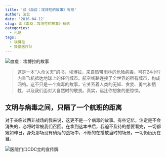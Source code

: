 ```yaml
---
title: '读《血疫：埃博拉的故事》有感'
author: 波比
date: '2016-04-12'
slug: 读《血疫：埃博拉的故事》有感
categories:
  - 札记
tags:
  - 埃博拉
  - 援塞医疗队
---
```


![血疫：埃博拉的故事](../images/30579342.jpg)
> 这是一本“人命关天”的书，埃博拉，来自热带雨林的危险病毒，可在24小时内乘飞机抵达地球上的任何城市。航空线路连接了全世界的所有城市，构成网络。这不只是一个病毒的故事，它关系着人类的无知、贪婪、勇气和牺牲，以及我们面对大自然时的敬畏。真实，远比你想象的更惊悚。

## 文明与病毒之间，只隔了一个航班的距离

对于亲临过西非战场的我来说，这更不是一个病毒的故事。有些记忆，注定是不会消失的，必将时常被我们召回。在拿到这本书后，我迫不及待的想要看完，一切都宛如昨日，身处那场没有硝烟的战场中，不断的在播放当时的场景，一切仍历历在目。

![医院门口CDC立的宣传牌](../images/IMG_20150528_164215.jpg) 
